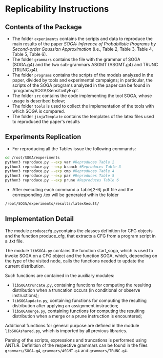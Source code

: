 # Replicability Instructions

## Contents of the Package

- The folder `experiments` contains the scripts and data to reproduce the main results of the paper _SOGA: Inference of Probabilistic Programs by Second-order Gaussian Approximation_ (i.e., Table 2, Table 3, Table 4, Table 5, Table 6).
- The folder `grammars` contains the file with the grammar of SOGA (SOGA.g4) and the two sub-grammars ASGMT (ASGMT.g4) and TRUNC (TRUNC.g4).
- The folder `programs` contains the scripts of the models analyzed in the paper, divided by tools and experimental campaigns; in particular, the scripts of the SOGA programs analyzed in the paper can be found in 'programs/SOGA/SensitivityExp'.
- The folder `src` contains the code implementing the tool SOGA, whose usage is described below;
- The folder `tools` is used to collect the implementation of the tools with which SOGA is compared. 
- The folder `jinjaTemplate` contains the templates of the latex files used to reproduced the paper's results 


## Experiments Replication

- For reproducing all the Tables issue the following commands:

```bash
cd /root/SOGA/experiments
python3 reproduce.py --exp var #Reproduces Table 2
python3 reproduce.py --exp branch #Reproduces Table 3
python3 reproduce.py --exp cmp #Reproduces Table 4
python3 reproduce.py --exp par #Reproduces Table 5
python3 reproduce.py --exp prune #Reproduces Table 6
```

- After executing each command a Table[2-6].pdf file and the corresponding .tex will be generated wihin the folder 

```bash
/root/SOGA/experimemts/results/latexResult/
```

## Implementation Detail

The module `producecfg.py`contains the classes definition for CFG objects and the function produce_cfg, that extracts a CFG from a program script in a .txt file. 

The module `libSOGA.py` contains the function start_soga, which is used to invoke SOGA on a CFG object and the function SOGA, which, depending on the type of the visited node, calls the functions needed to update the current distribution. 

Such functions are contained in the auxiliary modules:
- `libSOGAtruncate.py`, containing functions for computing the resulting distribution when a truncation occurs (in conditional or observe instructions);
- `libSOGAupdate.py`, containing functions for computing the resulting distribution after applying an assignment instruction;
- `libSOGAmerge.py`, containing functions for computing the resulting distribution when a merge or a prune instruction is encountered;

Additional functions for general purpose are defined in the module `libSOGAshared.py`, which is imported by all previous libraries.

Parsing of the scripts, expressions and truncations is performed using ANTLR. Definition of the respective grammars can be found in the files `grammars/SOGA.g4`, `grammars/ASGMT.g4` and `grammars/TRUNC.g4`.
